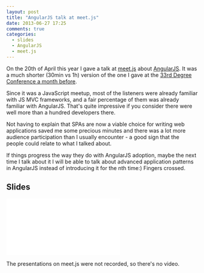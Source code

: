 ```yaml
---
layout: post
title: "AngularJS talk at meet.js"
date: 2013-06-27 17:25
comments: true
categories: 
  - slides
  - AngularJS
  - meet.js
---
```


On the 20th of April this year I gave a talk at [meet.js][meetjs] about [AngularJS][angular]. It was a much shorter (30min vs 1h) version of the one I gave at the [33rd Degree Conference a month before][previous].

Since it was a JavaScript meetup, most of the listeners were already familiar with JS MVC frameworks, and a fair percentage of them was already familiar with AngularJS. That's quite impressive if you consider there were well more than a hundred developers there. 

Not having to explain that SPAs are now a viable choice for writing web applications saved me some precious minutes and there was a lot more audience participation than I usually encounter - a good sign that the people could relate to what I talked about.

If things progress the way they do with AngularJS adoption, maybe the next time I talk about it I will be able to talk about advanced application patterns in AngularJS instead of introducing it for the nth time:) Fingers crossed.

## Slides

<iframe class="slides" src="/slides/embedder.html#/slides/angular-meetjs/" frameborder="0">
</iframe>

The presentations on meet.js were not recorded, so there's no video.

[angular]: http://angularjs.org/
[meetjs]: https://www.facebook.com/meetjspl
[previous]: /blog/2013/06/27/angularjs-talk-from-33rd-degree-conference/
